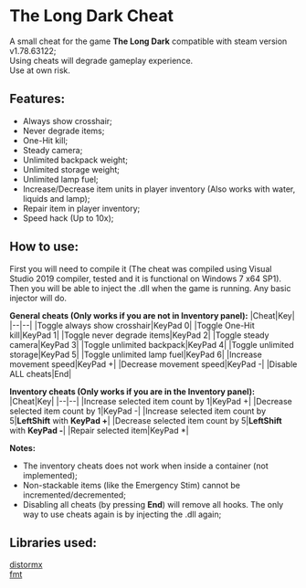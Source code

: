 # The Long Dark Cheat
A small cheat for the game **The Long Dark** compatible with steam version v1.78.63122;\
Using cheats will degrade gameplay experience.\
Use at own risk.

## Features:
- Always show crosshair;
- Never degrade items;
- One-Hit kill;
- Steady camera;
- Unlimited backpack weight;
- Unlimited storage weight;
- Unlimited lamp fuel;
- Increase/Decrease item units in player inventory (Also works with water, liquids and lamp);
- Repair item in player inventory;
- Speed hack (Up to 10x);

## How to use:
First you will need to compile it (The cheat was compiled using Visual Studio 2019 compiler, tested and it is functional on Windows 7 x64 SP1). Then you will be able to inject the .dll when the game is running. Any basic injector will do.

**General cheats (Only works if you are not in Inventory panel):**
|Cheat|Key|
|--|--|
|Toggle always show crosshair|KeyPad 0|
|Toggle One-Hit kill|KeyPad 1|
|Toggle never degrade items|KeyPad 2|
|Toggle steady camera|KeyPad 3|
|Toggle unlimited backpack|KeyPad 4|
|Toggle unlimited storage|KeyPad 5|
|Toggle unlimited lamp fuel|KeyPad 6|
|Increase movement speed|KeyPad +|
|Decrease movement speed|KeyPad -|
|Disable ALL cheats|End|

**Inventory cheats (Only works if you are in the Inventory panel):**
|Cheat|Key|
|--|--|
|Increase selected item count by 1|KeyPad +|
|Decrease selected item count by 1|KeyPad -|
|Increase selected item count by 5|**LeftShift** with **KeyPad +**|
|Decrease selected item count by 5|**LeftShift** with **KeyPad -**|
|Repair selected item|KeyPad *|

**Notes:**
- The inventory cheats does not work when inside a container (not implemented);
- Non-stackable items (like the Emergency Stim) cannot be incremented/decremented;
- Disabling all cheats (by pressing **End**) will remove all hooks. The only way to use cheats again is by injecting the .dll again;

## Libraries used:
[distormx](https://github.com/gdabah/distormx)\
[fmt](https://github.com/fmtlib/fmt)
